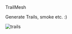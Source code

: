 TrailMesh

Generate Trails, smoke etc. :)

![trails](https://github.com/tcmug/godot_trailmesh/assets/567207/04608b55-7cf9-418f-8613-98abcb232958)

